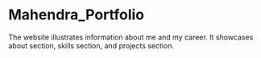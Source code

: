 # Mahendra_Portfolio
The website illustrates information about me and my career. It showcases about section, skills section, and projects section. 
